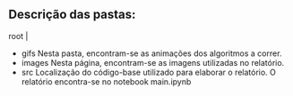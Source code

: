 ## Descrição das pastas:

root
  |
  * gifs
        Nesta pasta, encontram-se as animações 
        dos algoritmos a correr.
  * images
        Nesta página, encontram-se as imagens
        utilizadas no relatório.
  * src
        Localização do código-base utilizado
        para elaborar o relatório.
        O relatório encontra-se no notebook
        main.ipynb
